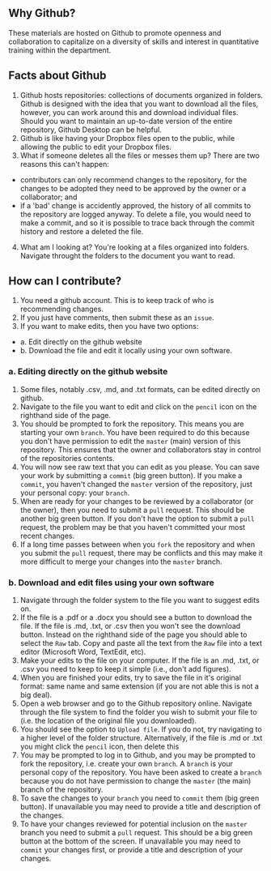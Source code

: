 ## Why Github?
These materials are hosted on Github to promote openness and collaboration to capitalize on a diversity of skills and interest in quantitative training within the department.

## Facts about Github
1. Github hosts repositories: collections of documents organized in folders. Github is designed with the idea that you want to download all the files, however, you can work around this and download individual files. Should you want to maintain an up-to-date version of the entire repository, Github Desktop can be helpful.
2. Github is like having your Dropbox files open to the public, while allowing the public to edit your Dropbox files.
3. What if someone deletes all the files or messes them up? There are two reasons this can't happen:
  - contributors can only recommend changes to the repository, for the changes to be adopted they need to be approved by the owner or a collaborator; and
  - if a 'bad' change is accidently approved, the history of all commits to the repository are logged anyway. To delete a file, you would need to make a commit, and so it is possible to trace back through the commit history and restore a deleted the file.
4. What am I looking at? You're looking at a files organized into folders. Navigate throught the folders to the document you want to read.

## How can I contribute?
1. You need a github account. This is to keep track of who is recommending changes.
2. If you just have comments, then submit these as an `issue`.
3. If you want to make edits, then you have two options:
  * a. Edit directly on the github website
  * b. Download the file and edit it locally using your own software.
  
### a. Editing directly on the github website
1. Some files, notably .csv, .md, and .txt formats, can be edited directly on github.
2. Navigate to the file you want to edit and click on the `pencil` icon on the righthand side of the page.
3. You should be prompted to fork the repository. This means you are starting your own `branch`. You have been required to do this because you don't have permission to edit the `master` (main) version of this repository. This ensures that the owner and collaborators stay in control of the repositories contents.
4. You will now see raw text that you can edit as you please. You can save your work by submitting a `commit` (big green button). If you make a `commit`, you haven't changed the `master` version of the repository, just your personal copy: your `branch`.
5. When are ready for your changes to be reviewed by a collaborator (or the owner), then you need to submit a `pull` request. This should be another big green button. If you don't have the option to submit a `pull` request, the problem may be that you haven't committed your most recent changes.
6. If a long time passes between when you `fork` the repository and when you submit the `pull` request, there may be conflicts and this may make it more difficult to merge your changes into the `master` branch.

### b. Download and edit files using your own software
1. Navigate through the folder system to the file you want to suggest edits on.
2. If the file is a .pdf or a .docx you should see a button to download the file. If the file is .md, .txt, or .csv then you won't see the download button. Instead on the righthand side of the page you should able to select the `Raw` tab. Copy and paste all the text from the `Raw` file into a text editor (Microsoft Word, TextEdit, etc).
3. Make your edits to the file on your computer. If the file is an .md, .txt, or .csv you need to keep to keep it simple (i.e., don't add figures).
4. When you are finished your edits, try to save the file in it's original format: same name and same extension (if you are not able this is not a big deal).
5. Open a web browser and go to the Github repository online. Navigate through the file system to find the folder you wish to submit your file to (i.e. the location of the original file you downloaded).
6. You should see the option to `Upload file`. If you do not, try navigating to a higher level of the folder structure. Alternatively, if the file is .md or .txt you might click the `pencil` icon, then delete this 
7. You may be prompted to log in to Github, and you may be prompted to fork the repository, i.e. create your own `branch`. A  `branch` is your personal copy of the repository. You have been asked to create a `branch` because you do not have permission to change the `master` (the main) branch of the repository.
8. To save the changes to your `branch` you need to `commit` them (big green button). If unavailable you may need to provide a title and description of the changes.
9. To have your changes reviewed for potential inclusion on the `master` branch you need to submit a `pull` request. This should be a big green button at the bottom of the screen. If unavailable you may need to `commit` your changes first, or provide a title and description of your changes.
